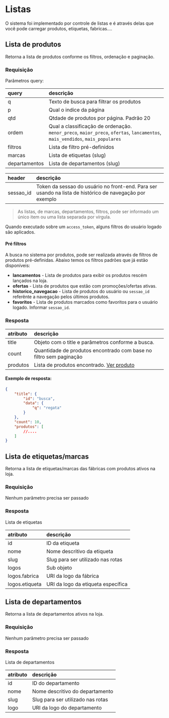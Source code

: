 # Listas

O sistema foi implementado por controle de listas e é através delas que você pode carregar produtos, etiquetas, fabricas....

## Lista de produtos

<api method="get" uri="/listas/produtos" />

Retorna a lista de produtos conforme os filtros, ordenação e paginação.


### Requisição


Parâmetros query:

| query          | descrição                                                                                                                    |
|:---------------|:-----------------------------------------------------------------------------------------------------------------------------|
| q              | Texto de busca para filtrar os produtos                                                                                      |
| p              | Qual o indice da página                                                                                                      |
| qtd            | Qtdade de produtos por página. Padrão 20                                                                                     |
| ordem          | Qual a classificação de ordenação. `menor_preco`, `maior_preco`, `ofertas`, `lancamentos`, `mais_vendidos`, `mais_populares` |
| filtros        | Lista de filtro pré-definidos                                                                                                |
| marcas         | Lista de etiquetas (slug)                                                                                                    |
| departamentos  | Lista de departamentos (slug)                                                                                                |

| header         | descrição |
|:---------------|:-----------|
| sessao_id      | Token da sessao do usuário no front-end. Para ser usando na lista de histórico de navegação por exemplo                      |

> As listas, de marcas, departamentos, filtros, pode ser informado um único item ou uma lista separada por vírgula.

<tag text="auth" type="error"/> Quando executado sobre um `access_token`, alguns filtros do usuário logado são aplicados.


#### Pré filtros

A busca no sistema por produtos, pode ser realizada através de filtros de produtos pré-definidas.
Abaixo temos os filtros padrões que já estão disponíveis:

 - **lancamentos** - Lista de produtos para exibir os produtos rescém lançados na loja.
 - **ofertas** - Lista de produtos que estão com promoções/ofertas ativas.
 - **historico_navegacao** - Lista de produtos do usuário ou `sessao_id` referênte a navegação pelos últimos produtos.
 - **favoritos** - Lista de produtos marcados como favoritos para o usuário logado. Informar `sessao_id`.


### Resposta

| atributo             | descrição                                                          |
|:---------------------|:-------------------------------------------------------------------|
| title                | Objeto com o title e parâmetros conforme a busca.                  |
| count                | Quantidade de produtos encontrado com base no filtro sem paginação |
| produtos             | Lista de produtos encontrado. [Ver produto](/dev/produtos.html)    |


#### Exemplo de resposta:

```json
{
    "title": {
        "id": "busca",
        "data": {
            "q": "regata"
        }
    },
    "count": 10,
    "produtos": [
        //....
    ]
}
```



## Lista de etiquetas/marcas

<api method="get" uri="/listas/etiquetas" />

Retorna a lista de etiquetas/marcas das fábricas com produtos ativos na loja.

### Requisição

Nenhum parâmetro precisa ser passado


### Resposta

Lista de etiquetas

| atributo             | descrição                                                          |
|:---------------------|:-------------------------------------------------------------------|
| id                   | ID da etiqueta                                                     |
| nome                 | Nome descritivo da etiqueta                                        |
| slug                 | Slug para ser utilizado nas rotas                                  |
| logos                | Sub objeto                                                         |
| logos.fabrica        | URI da logo da fábrica                                             |
| logos.etiqueta       | URI da logo da etiqueta específica                                 |

## Lista de departamentos

<api method="get" uri="/listas/departamentos" />

Retorna a lista de departamentos ativos na loja.

### Requisição

Nenhum parâmetro precisa ser passado


### Resposta

Lista de departamentos

| atributo             | descrição                                                          |
|:---------------------|:-------------------------------------------------------------------|
| id                   | ID do departamento                                                 |
| nome                 | Nome descritivo do departamento                                    |
| slug                 | Slug para ser utilizado nas rotas                                  |
| logo                 | URI da logo do departamento                                        |